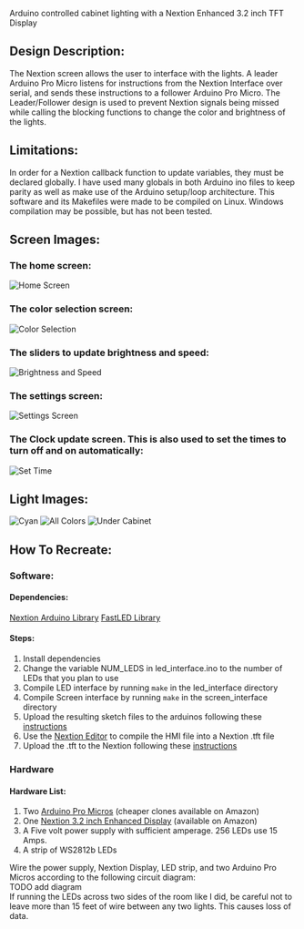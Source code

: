 Arduino controlled cabinet lighting with a Nextion Enhanced 3.2 inch TFT Display

## Design Description:

The Nextion screen allows the user to interface with the lights. A leader Arduino Pro Micro listens for instructions from the Nextion Interface over serial, and sends these instructions to a follower Arduino Pro Micro. The Leader/Follower design is used to prevent Nextion signals being missed while calling the blocking functions to change the color and brightness of the lights.

## Limitations:
In order for a Nextion callback function to update variables, they must be declared globally. I have used many globals in both Arduino ino files to keep parity as well as make use of the Arduino setup/loop architecture. This software and its Makefiles were made to be compiled on Linux. Windows compilation may be possible, but has not been tested.

## Screen Images:  
### The home screen:
![](images/home_screen.jpg "Home Screen")  
### The color selection screen:
![](images/color_screen.jpg "Color Selection")  
### The sliders to update brightness and speed:
![](images/bright_speed.jpg "Brightness and Speed")  
### The settings screen:
![](images/settings.jpg "Settings Screen")  
### The Clock update screen. This is also used to set the times to turn off and on automatically:
![](images/set_time.jpg "Set Time")  

## Light Images:
![](images/cyan.jpg "Cyan")
![](images/all_colors.jpg "All Colors")
![](images/under_cabinet.jpg "Under Cabinet")

## How To Recreate:
### Software:
#### Dependencies:
[Nextion Arduino Library](https://nextion.tech/resources/download/libraries/)
[FastLED Library](https://github.com/FastLED/FastLED/releases)

#### Steps:
1. Install dependencies
2. Change the variable NUM_LEDS in led_interface.ino to the number of LEDs that you plan to use
3. Compile LED interface by running `make` in the led_interface directory
4. Compile Screen interface by running `make` in the screen_interface directory
5. Upload the resulting sketch files to the arduinos following these [instructions](https://www.dummies.com/computers/arduino/how-to-upload-a-sketch-to-an-arduino/)
6. Use the [Nextion Editor](https://nextion.tech/nextion-editor/) to compile the HMI file into a Nextion .tft file
7. Upload the .tft to the Nextion following these [instructions](https://nextion.tech/faq-items/using-nextion-microsd/)

### Hardware
#### Hardware List:
1. Two [Arduino Pro Micros](https://www.sparkfun.com/products/12640) (cheaper clones available on Amazon)
2. One [Nextion 3.2 inch Enhanced Display](https://nextion.tech/datasheets/nx4024k032/) (available on Amazon)
3. A Five volt power supply with sufficient amperage. 256 LEDs use 15 Amps.
4. A strip of WS2812b LEDs

Wire the power supply, Nextion Display, LED strip, and two Arduino Pro Micros according to the following circuit diagram:  
TODO add diagram  
If running the LEDs across two sides of the room like I did, be careful not to leave more than 15 feet of wire between any two lights. This causes loss of data.

